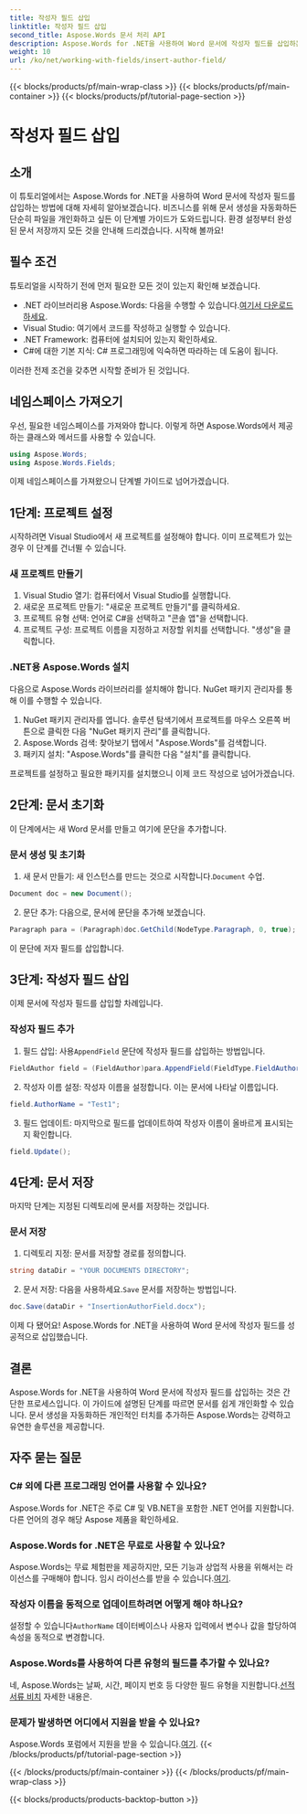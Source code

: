 ```yaml
---
title: 작성자 필드 삽입
linktitle: 작성자 필드 삽입
second_title: Aspose.Words 문서 처리 API
description: Aspose.Words for .NET을 사용하여 Word 문서에 작성자 필드를 삽입하는 방법을 단계별 가이드로 알아보세요. 문서 생성을 자동화하는 데 완벽합니다.
weight: 10
url: /ko/net/working-with-fields/insert-author-field/
---
```


{{< blocks/products/pf/main-wrap-class >}}
{{< blocks/products/pf/main-container >}}
{{< blocks/products/pf/tutorial-page-section >}}

# 작성자 필드 삽입

## 소개

이 튜토리얼에서는 Aspose.Words for .NET을 사용하여 Word 문서에 작성자 필드를 삽입하는 방법에 대해 자세히 알아보겠습니다. 비즈니스를 위해 문서 생성을 자동화하든 단순히 파일을 개인화하고 싶든 이 단계별 가이드가 도와드립니다. 환경 설정부터 완성된 문서 저장까지 모든 것을 안내해 드리겠습니다. 시작해 볼까요!

## 필수 조건

튜토리얼을 시작하기 전에 먼저 필요한 모든 것이 있는지 확인해 보겠습니다.

-  .NET 라이브러리용 Aspose.Words: 다음을 수행할 수 있습니다.[여기서 다운로드하세요](https://releases.aspose.com/words/net/).
- Visual Studio: 여기에서 코드를 작성하고 실행할 수 있습니다.
- .NET Framework: 컴퓨터에 설치되어 있는지 확인하세요.
- C#에 대한 기본 지식: C# 프로그래밍에 익숙하면 따라하는 데 도움이 됩니다.

이러한 전제 조건을 갖추면 시작할 준비가 된 것입니다.

## 네임스페이스 가져오기

우선, 필요한 네임스페이스를 가져와야 합니다. 이렇게 하면 Aspose.Words에서 제공하는 클래스와 메서드를 사용할 수 있습니다.

```csharp
using Aspose.Words;
using Aspose.Words.Fields;
```

이제 네임스페이스를 가져왔으니 단계별 가이드로 넘어가겠습니다.

## 1단계: 프로젝트 설정

시작하려면 Visual Studio에서 새 프로젝트를 설정해야 합니다. 이미 프로젝트가 있는 경우 이 단계를 건너뛸 수 있습니다.

### 새 프로젝트 만들기

1. Visual Studio 열기: 컴퓨터에서 Visual Studio를 실행합니다.
2. 새로운 프로젝트 만들기: "새로운 프로젝트 만들기"를 클릭하세요.
3. 프로젝트 유형 선택: 언어로 C#을 선택하고 "콘솔 앱"을 선택합니다.
4. 프로젝트 구성: 프로젝트 이름을 지정하고 저장할 위치를 선택합니다. "생성"을 클릭합니다.

### .NET용 Aspose.Words 설치

다음으로 Aspose.Words 라이브러리를 설치해야 합니다. NuGet 패키지 관리자를 통해 이를 수행할 수 있습니다.

1. NuGet 패키지 관리자를 엽니다. 솔루션 탐색기에서 프로젝트를 마우스 오른쪽 버튼으로 클릭한 다음 "NuGet 패키지 관리"를 클릭합니다.
2. Aspose.Words 검색: 찾아보기 탭에서 "Aspose.Words"를 검색합니다.
3. 패키지 설치: "Aspose.Words"를 클릭한 다음 "설치"를 클릭합니다.

프로젝트를 설정하고 필요한 패키지를 설치했으니 이제 코드 작성으로 넘어가겠습니다.

## 2단계: 문서 초기화

이 단계에서는 새 Word 문서를 만들고 여기에 문단을 추가합니다.

### 문서 생성 및 초기화

1.  새 문서 만들기: 새 인스턴스를 만드는 것으로 시작합니다.`Document` 수업.

```csharp
Document doc = new Document();
```

2. 문단 추가: 다음으로, 문서에 문단을 추가해 보겠습니다.

```csharp
Paragraph para = (Paragraph)doc.GetChild(NodeType.Paragraph, 0, true);
```

이 문단에 저자 필드를 삽입합니다.

## 3단계: 작성자 필드 삽입

이제 문서에 작성자 필드를 삽입할 차례입니다.

### 작성자 필드 추가

1.  필드 삽입: 사용`AppendField` 문단에 작성자 필드를 삽입하는 방법입니다.

```csharp
FieldAuthor field = (FieldAuthor)para.AppendField(FieldType.FieldAuthor, false);
```

2. 작성자 이름 설정: 작성자 이름을 설정합니다. 이는 문서에 나타날 이름입니다.

```csharp
field.AuthorName = "Test1";
```

3. 필드 업데이트: 마지막으로 필드를 업데이트하여 작성자 이름이 올바르게 표시되는지 확인합니다.

```csharp
field.Update();
```

## 4단계: 문서 저장

마지막 단계는 지정된 디렉토리에 문서를 저장하는 것입니다.

### 문서 저장

1. 디렉토리 지정: 문서를 저장할 경로를 정의합니다.

```csharp
string dataDir = "YOUR DOCUMENTS DIRECTORY";
```

2.  문서 저장: 다음을 사용하세요.`Save` 문서를 저장하는 방법입니다.

```csharp
doc.Save(dataDir + "InsertionAuthorField.docx");
```

이제 다 됐어요! Aspose.Words for .NET을 사용하여 Word 문서에 작성자 필드를 성공적으로 삽입했습니다.

## 결론

Aspose.Words for .NET을 사용하여 Word 문서에 작성자 필드를 삽입하는 것은 간단한 프로세스입니다. 이 가이드에 설명된 단계를 따르면 문서를 쉽게 개인화할 수 있습니다. 문서 생성을 자동화하든 개인적인 터치를 추가하든 Aspose.Words는 강력하고 유연한 솔루션을 제공합니다.

## 자주 묻는 질문

### C# 외에 다른 프로그래밍 언어를 사용할 수 있나요?

Aspose.Words for .NET은 주로 C# 및 VB.NET을 포함한 .NET 언어를 지원합니다. 다른 언어의 경우 해당 Aspose 제품을 확인하세요.

### Aspose.Words for .NET은 무료로 사용할 수 있나요?

Aspose.Words는 무료 체험판을 제공하지만, 모든 기능과 상업적 사용을 위해서는 라이선스를 구매해야 합니다. 임시 라이선스를 받을 수 있습니다.[여기](https://purchase.aspose.com/temporary-license/).

### 작성자 이름을 동적으로 업데이트하려면 어떻게 해야 하나요?

 설정할 수 있습니다`AuthorName` 데이터베이스나 사용자 입력에서 변수나 값을 할당하여 속성을 동적으로 변경합니다.

### Aspose.Words를 사용하여 다른 유형의 필드를 추가할 수 있나요?

 네, Aspose.Words는 날짜, 시간, 페이지 번호 등 다양한 필드 유형을 지원합니다.[선적 서류 비치](https://reference.aspose.com/words/net/) 자세한 내용은.

### 문제가 발생하면 어디에서 지원을 받을 수 있나요?

 Aspose.Words 포럼에서 지원을 받을 수 있습니다.[여기](https://forum.aspose.com/c/words/8).
{{< /blocks/products/pf/tutorial-page-section >}}

{{< /blocks/products/pf/main-container >}}
{{< /blocks/products/pf/main-wrap-class >}}

{{< blocks/products/products-backtop-button >}}

